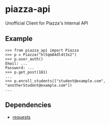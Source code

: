 # piazza-api

Unofficial Client for Piazza's Internal API

## Example
```
>>> from piazza_api import Piazza
>>> p = Piazza("hl5qm84dl4t3x2")
>>> p.user_auth()
Email: ...
Password: ...
>>> p.get_post(181)
...
>>> p.enroll_students(["student@example.com", "anotherStudent@example.com"])
...
```

## Dependencies

* [requests](http://python-requests.org/)
